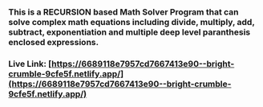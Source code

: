 ### This is a RECURSION based Math Solver Program that can solve complex math equations including divide, multiply, add, subtract, exponentiation and multiple deep level paranthesis enclosed expressions.
### Live Link: [https://6689118e7957cd7667413e90--bright-crumble-9cfe5f.netlify.app/](https://6689118e7957cd7667413e90--bright-crumble-9cfe5f.netlify.app/)
